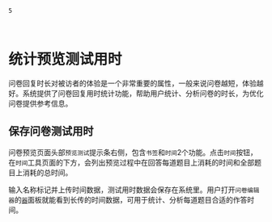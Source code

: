 ```index
5
```
```tag

```
```summary

```
# 统计预览测试用时
问卷回复时长对被访者的体验是一个非常重要的属性，一般来说问卷越短，体验越好。系统提供了问卷回复用时统计功能，帮助用户统计、分析问卷的时长，为优化问卷提供参考信息。

## 保存问卷测试用时
问卷预览页面头部`预览测试`提示条右侧，包含`书签`和`时间`2个功能。点击`时间`按钮，在`时间`工具页面的下方，会列出预览过程中在回答每道题目上消耗的时间和全部题目上消耗的总时间。

输入名称标记并上传时间数据，测试用时数据会保存在系统里。用户打开`问卷编辑器`的[`器`](../04layoutOfEditor/03components/05timer.md)面板就能看到长传的时间数据，可用于统计、分析每道题目合适的作答时间。

